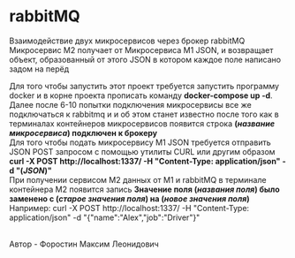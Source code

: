 # rabbitMQ
Взаимодействие двух микросервисов через брокер rabbitMQ<br />
Микросервис М2 получает от Микросервиса М1 JSON, и возвращает объект, образованный от этого JSON в котором каждое поле написано задом на перёд <br />

Для того чтобы запустить этот проект требуется запустить программу docker и в корне проекта прописать команду <strong>docker-compose up -d</strong>. Далее после 6-10 попытки подключения микросервисы все же подключаться к rabbitmq и и об этом станет известно после того как в терминалах контейнеров микросервисов появится строка <strong> (*название микросервиса*) подключен к брокеру</strong><br />
Для того чтобы подать микросервису М1 JSON требуется отправить JSON POST запросом с помощью утилиты CURL или другим образом <strong> curl -X POST http://localhost:1337/ -H "Content-Type: application/json" -d "(*JSON*)"</strong><br />
При получении сервисом М2 данных от М1 и rabbitMQ в терминале контейнера М2 появится запись <strong> Значение поля (*названия поля*) было заменено с (*старое значения поля*) на (*новое значения поля*) </strong><br />
Например:  curl -X POST http://localhost:1337/ -H "Content-Type: application/json" -d "{"name":"Alex","job":"Driver"}"<br /><br />

Автор - Форостин Максим Леонидович
